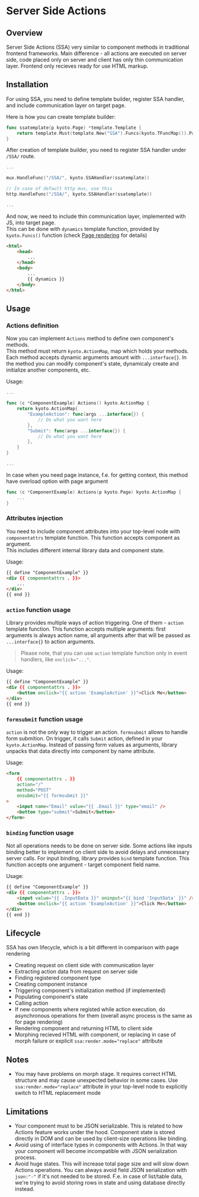 
# Server Side Actions

## Overview

Server Side Actions (SSA) very similar to component methods in traditional frontend frameworks.
Main difference - all actions are executed on server side, code placed only on server and client has only thin communication layer.
Frontend only recieves ready for use HTML markup.

## Installation

For using SSA, you need to define template builder, register SSA handler, and include communication layer on target page.

Here is how you can create template builder:

```go
func ssatemplate(p kyoto.Page) *template.Template {
    return template.Must(template.New("SSA").Funcs(kyoto.TFuncMap()).ParseGlob("*.html"))
}
```

After creation of template builder, you need to register SSA handler under `/SSA/` route.

```go
...

mux.HandleFunc("/SSA/", kyoto.SSAHandler(ssatemplate))

// In case of default http mux, use this
http.HandleFunc("/SSA/", kyoto.SSAHandler(ssatemplate))

...
```

And now, we need to include thin communication layer, implemented with JS, into target page.  
This can be done with `dynamics` template function, provided by `kyoto.Funcs()` function (check [Page rendering](/core-features/#page-rendering) for details)

```html
<html>
    <head>
        ...
    </head>
    <body>
        ...
        {{ dynamics }}
    </body>
</html>
```

## Usage

### Actions definition

Now you can implement `Actions` method to define own component's methods.  
This method must return `kyoto.ActionMap`, map which holds your methods. Each method accepts dynamic arguments amount with `...interface{}`.
In the method you can modify component's state, dynamicaly create and initialize another components, etc.

Usage:

```go
...

func (c *ComponentExample) Actions() kyoto.ActionMap {
    return kyoto.ActionMap{
        "ExampleAction": func(args ...interface{}) {
            // Do what you want here
        },
        "Submit": func(args ...interface{}) {
            // Do what you want here
        },
    }
}

...
```

In case when you need page instance, f.e. for getting context, this method have overload option with page argument

```go
func (c *ComponentExample) Actions(p kyoto.Page) kyoto.ActionMap {
    ...
}
```

### Attributes injection

You need to include component attributes into your top-level node with `componentattrs` template function. This function accepts component as argument.  
This includes different internal library data and component state.

Usage:

```html
{{ define "ComponentExample" }}
<div {{ componentattrs . }}>
    ...
</div>
{{ end }}
```

### `action` function usage

Library provides multiple ways of action triggering. One of them - `action` template function. This function accepts multiple arguments: first arguments is always action name, all arguments after that will be passed as `...interface{}` to action arguments.

> Please note, that you can use `action` template function only in event handlers, like `onclick="..."`.

Usage:

```html
{{ define "ComponentExample" }}
<div {{ componentattrs . }}>
    <button onclick="{{ action 'ExampleAction' }}">Click Me</button>
</div>
{{ end }}
```

### `formsubmit` function usage

`action` is not the only way to trigger an action. `formsubmit` allows to handle form submition. On trigger, it calls `Submit` action, defined in your `kyoto.ActionMap`.
Instead of passing form values as arguments, library unpacks that data directly into component by name attribute.

Usage:

```html
<form
    {{ componentattrs . }}
    action="/" 
    method="POST"
    onsubmit="{{ formsubmit }}"
>
    <input name="Email" value="{{ .Email }}" type="email" />
    <button type="submit">Submit</button>
</form>
```

### `binding` function usage

Not all operations needs to be done on server side. Some actions like inputs binding better to implement on client side to avoid delays and unnecessary server calls.
For input binding, library provides `bind` template function. This function accepts one argument - target component field name.

Usage:

```html
{{ define "ComponentExample" }}
<div {{ componentattrs . }}>
    <input value="{{ .InputData }}" oninput="{{ bind 'InputData' }}" />
    <button onclick="{{ action 'ExampleAction' }}">Click Me</button>
</div>
{{ end }}
```

## Lifecycle

SSA has own lifecycle, which is a bit different in comparison with page rendering

- Creating request on client side with communication layer
- Extracting action data from request on server side
- Finding registered component type
- Creating component instance
- Triggering component's initialization method (if implemented)
- Populating component's state
- Calling action
- If new components where registed while action execution, do asynchronous operations for them (overall async process is the same as for page rendering)
- Rendering component and returning HTML to client side
- Morphing recieved HTML with component, or replacing in case of morph failure or explicit `ssa:render.mode="replace"` attribute

## Notes

- You may have problems on morph stage. It requires correct HTML structure and may cause unexpected behavior in some cases. Use `ssa:render.mode="replace"` attribute in your top-level node to explicitly switch to HTML replacement mode

## Limitations

- Your component must to be JSON serializable. This is related to how Actions feature works under the hood. Component state is stored directly in DOM and can be used by client-size operations like binding.
- Avoid using of interface types in components with Actions. In that way your component will become incompatible with JSON serialization process.
- Avoid huge states. This will increase total page size and will slow down Actions operations. You can always avoid field JSON serialization with `json:"-"` if it's not needed to be stored. F.e. in case of list/table data, we're trying to avoid storing rows in state and using database directly instead.
